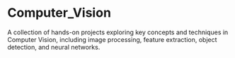 # Computer_Vision
A collection of hands-on projects exploring key concepts and techniques in Computer Vision, including image processing, feature extraction, object detection, and neural networks.
